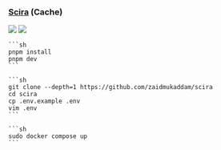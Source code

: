 ### [Scira](https://github.com/zaidmukaddam/scira) (Cache)

![](https://img.shields.io/github/license/zaidmukaddam/scira)
![](https://img.shields.io/badge/Vercel-black?style=flat&logo=Vercel&logoColor=white)

````{tab} From source
```sh
pnpm install
pnpm dev
```
````

````{tab} Docker compose (Cache)
```sh
git clone --depth=1 https://github.com/zaidmukaddam/scira
cd scira
cp .env.example .env
vim .env
```

```sh
sudo docker compose up
```
````